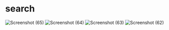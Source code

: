 # search
![Screenshot (65)](https://user-images.githubusercontent.com/58623178/188643723-79d26e48-1c49-4cd5-a3f0-e918c6368bdd.png)
![Screenshot (64)](https://user-images.githubusercontent.com/58623178/188643855-3794bbe4-fa7a-4c89-911a-6af9153f802f.png)
![Screenshot (63)](https://user-images.githubusercontent.com/58623178/188643897-293864f1-aea1-47c0-9baa-ca99ca2f9c00.png)
![Screenshot (62)](https://user-images.githubusercontent.com/58623178/188643919-8200e918-dbef-458b-9988-6c27d35d1a42.png)

